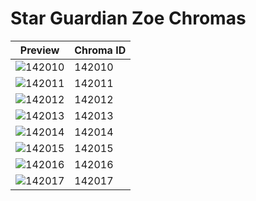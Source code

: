 # Star Guardian Zoe Chromas

| Preview | Chroma ID |
|---------|-----------|
| ![142010](https://raw.communitydragon.org/latest/plugins/rcp-be-lol-game-data/global/default/v1/champion-chroma-images/142/142010.png) | 142010 |
| ![142011](https://raw.communitydragon.org/latest/plugins/rcp-be-lol-game-data/global/default/v1/champion-chroma-images/142/142011.png) | 142011 |
| ![142012](https://raw.communitydragon.org/latest/plugins/rcp-be-lol-game-data/global/default/v1/champion-chroma-images/142/142012.png) | 142012 |
| ![142013](https://raw.communitydragon.org/latest/plugins/rcp-be-lol-game-data/global/default/v1/champion-chroma-images/142/142013.png) | 142013 |
| ![142014](https://raw.communitydragon.org/latest/plugins/rcp-be-lol-game-data/global/default/v1/champion-chroma-images/142/142014.png) | 142014 |
| ![142015](https://raw.communitydragon.org/latest/plugins/rcp-be-lol-game-data/global/default/v1/champion-chroma-images/142/142015.png) | 142015 |
| ![142016](https://raw.communitydragon.org/latest/plugins/rcp-be-lol-game-data/global/default/v1/champion-chroma-images/142/142016.png) | 142016 |
| ![142017](https://raw.communitydragon.org/latest/plugins/rcp-be-lol-game-data/global/default/v1/champion-chroma-images/142/142017.png) | 142017 |